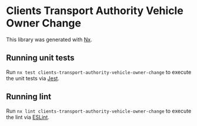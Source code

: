 <!-- gitbook-ignore -->

# Clients Transport Authority Vehicle Owner Change

This library was generated with [Nx](https://nx.dev).

## Running unit tests

Run `nx test clients-transport-authority-vehicle-owner-change` to execute the unit tests via [Jest](https://jestjs.io).

## Running lint

Run `nx lint clients-transport-authority-vehicle-owner-change` to execute the lint via [ESLint](https://eslint.org/).
